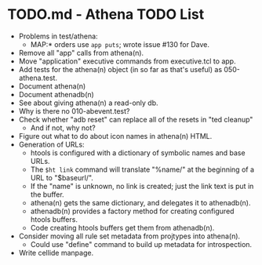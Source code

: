 # TODO.md - Athena TODO List

- Problems in test/athena:
  - MAP:* orders use `app puts`; wrote issue #130 for Dave. 
- Remove all "app" calls from athena(n).
- Move "application" executive commands from executive.tcl to app.
- Add tests for the athena(n) object (in so far as that's useful)
  as 050-athena.test.
- Document athena(n)
- Document athenadb(n)
- See about giving athena(n) a read-only db.
- Why is there no 010-abevent.test?
- Check whether "adb reset" can replace all of the resets in "ted cleanup"
  - And if not, why not?
- Figure out what to do about icon names in athena(n) HTML.
- Generation of URLs:
  - htools is configured with a dictionary of symbolic names and base URLs.
  - The `$ht link` command will translate "%name/" at the beginning of a
    URL to "$baseurl/".
  - If the "name" is unknown, no link is created; just the link text is
    put in the buffer.
  - athena(n) gets the same dictionary, and delegates it to athenadb(n).
  - athenadb(n) provides a factory method for creating configured htools
    buffers.
  - Code creating htools buffers get them from athenadb(n).
- Consider moving all rule set metadata from projtypes into athena(n).
  - Could use "define" command to build up metadata for introspection.
- Write cellide manpage.




